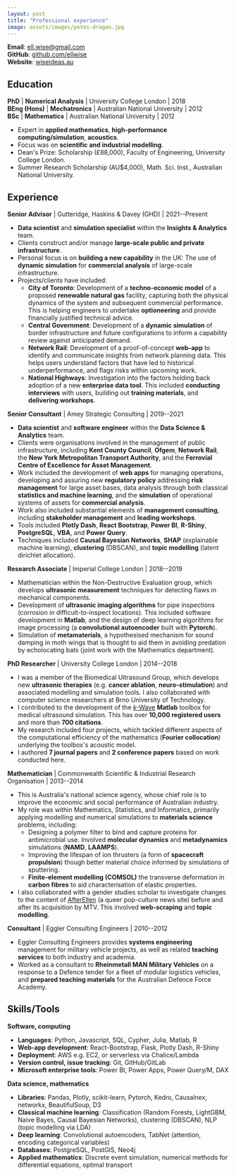 ```yaml
---
layout: post
title: "Professional experience"
image: assets/images/petes-dragon.jpg
---
```


__Email__: [ell.wise@gmail.com](mailto:ell.wise@gmail.com)  
__GitHub__: [github.com/ellwise](https://github.com/ellwise)  
__Website__: [wiseideas.au](https://wiseideas.au)

## Education

__PhD__ | __Numerical Analysis__ | University College London | 2018  
__BEng (Hons)__ | __Mechatronics__ | Australian National University | 2012  
__BSc__ | __Mathematics__ | Australian National University  | 2012

* Expert in __applied mathematics__, __high-performance computing/simulation__, __acoustics__.
* Focus was on __scientific and industrial modelling__.
* Dean's Prize: Scholarship (£88,000), Faculty of Engineering, University College London.
* Summer Research Scholarship (AU$4,000), Math. Sci. Inst., Australian National University.

## Experience

__Senior Advisor__ | Gutteridge, Haskins & Davey (GHD) | 2021--Present

* __Data scientist__ and __simulation specialist__ within the __Insights & Analytics__ team.
* Clients construct and/or manage __large-scale public and private infrastructure__.
* Personal focus is on __building a new capability__ in the UK: The use of __dynamic simulation__ for __commercial analysis__ of large-scale infrastructure.
* Projects/clients have included:
    * __City of Toronto__: Development of a __techno-economic model__ of a proposed __renewable natural gas__ facility, capturing both the physical dynamics of the system and subsequent commercial performance. This is helping engineers to undertake __optioneering__ and provide financially justified technical advice.
    * __Central Government__: Development of a __dynamic simulation__ of border infrastructure and future configurations to inform a capability review against anticipated demand.
    * __Network Rail__: Development of a proof-of-concept __web-app__ to identify and communicate insights from network planning data. This helps users understand factors that have led to historical underperformance, and flags risks within upcoming work.
    * __National Highways__: Investigation into the factors holding back adoption of a new __enterprise data tool__. This included __conducting interviews__ with users, building out __training materials__, and __delivering workshops__.

__Senior Consultant__ | Amey Strategic Consulting | 2019--2021

* __Data scientist__ and __software engineer__ within the __Data Science & Analytics__ team.
* Clients were organisations involved in the management of public infrastructure, including __Kent County Council__, __Ofgem__, __Network Rail__, the __New York Metropolitan Transport Authority__, and the __Ferrovial Centre of Excellence for Asset Management__.
* Work included the development of __web apps__ for managing operations, developing and assuring new __regulatory policy__ addressing __risk management__ for large asset bases, data analysis through both classical __statistics and machine learning__, and the __simulation__ of operational systems of assets for __commercial analysis__.
* Work also included substantial elements of __management consulting__, including __stakeholder management__ and __leading workshops__.
* Tools included __Plotly Dash__, __React Bootstrap__, __Power BI__, __R-Shiny__, __PostgreSQL__, __VBA__, and __Power Query__.
* Techniques included __Causal Bayesian Networks__, __SHAP__ (explainable machine learning), __clustering__ (DBSCAN), and __topic modelling__ (latent dirichlet allocation).

__Research Associate__ | Imperial College London | 2018--2019

* Mathematician within the Non-Destructive Evaluation group, which develops __ultrasonic measurement__ techniques for detecting flaws in mechanical components.
* Development of __ultrasonic imaging algorithms__ for pipe inspections (corrosion in difficult-to-inspect locations). This included software development in __Matlab__, and the design of deep learning algorithms for image processing (a __convolutional autoencoder__ built with __Pytorch__).
* Simulation of __metamaterials__, a hypothesised mechanism for sound damping in moth wings that is thought to aid them in avoiding predation by echolocating bats (joint work with the Mathematics department).

__PhD Researcher__ | University College London | 2014--2018

* I was a member of the Biomedical Ultrasound Group, which develops new __ultrasonic therapies__ (e.g. __cancer ablation__, __neuro-stimulation__) and associated modelling and simulation tools. I also collaborated with computer science researchers at Brno University of Technology.
* I contributed to the development of the [_k_-Wave](http://www.k-wave.org/) __Matlab__ toolbox for medical ultrasound simulation. This has over __10,000 registered users__ and more than __700 citations__.
* My research included four projects, which tackled different aspects of the computational efficiency of the mathematics (__Fourier collocation__) underlying the toolbox's acoustic model.
* I authored __7 journal papers__ and __2 conference papers__ based on work conducted here.

__Mathematician__ | Commonwealth Scientific & Industrial Research Organisation | 2013--2014

* This is Australia's national science agency, whose chief role is to improve the economic and social performance of Australian industry.
* My role was within Mathematics, Statistics, and Informatics, primarily applying modelling and numerical simulations to __materials science__ problems, including:
    * Designing a polymer filter to bind and capture proteins for antimicrobial use. Involved __molecular dynamics__ and __metadynamics__ simulations (__NAMD__, __LAAMPS__).
    * Improving the lifespan of ion thrusters (a form of __spacecraft propulsion__) though better material choice informed by simulations of sputtering.
    * __Finite-element modelling (COMSOL)__ the transverse deformation in __carbon fibres__ to aid characterisation of elastic properties.
* I also collaborated with a gender studies scholar to investigate changes to the content of [AfterEllen](https://www.afterellen.com/) (a queer pop-culture news site) before and after its acquisition by MTV. This involved __web-scraping__ and __topic modelling__.

__Consultant__ | Eggler Consulting Engineers | 2010--2012

* Eggler Consulting Engineers provides __systems engineering__ management for military vehicle projects, as well as related __teaching services__ to both industry and academia.
* Worked as a consultant to __Rheinmetall MAN Military Vehicles__ on a response to a Defence tender for a fleet of modular logistics vehicles, and __prepared teaching materials__ for the Australian Defence Force Academy.

## Skills/Tools

__Software, computing__

* __Languages__: Python, Javascript, SQL, Cypher, Julia, Matlab, R
* __Web-app development__: React-Bootstrap, Flask, Plotly Dash, R-Shiny
* __Deployment__: AWS e.g. EC2, or serverless via Chalice/Lambda
* __Version control, issue tracking__: Git, GitHub/GitLab
* __Microsoft enterprise tools__: Power BI, Power Apps, Power Query/M, DAX

__Data science, mathematics__

* __Libraries__: Pandas, Plotly, scikit-learn, Pytorch, Kedro, Causalnex, networkx, BeautifulSoup, D3
* __Classical machine learning__: Classification (Random Forests, LightGBM, Naive Bayes, Causal Bayesian Networks), clustering (DBSCAN), NLP (topic modelling via LDA)
* __Deep learning__: Convolutional autoencoders, TabNet (attention, encoding categorical variables)
* __Databases__: PostgreSQL, PostGIS, Neo4j
* __Applied mathematics__: Discrete event simulation, numerical methods for differential equations, optimal transport
